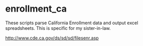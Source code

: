 enrollment_ca
=============

These scripts parse California Enrollment data and output excel spreadsheets. This is specific for my sister-in-law.

http://www.cde.ca.gov/ds/sd/sd/filesenr.asp


